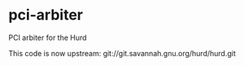 # pci-arbiter
PCI arbiter for the Hurd

This code is now upstream: git://git.savannah.gnu.org/hurd/hurd.git
